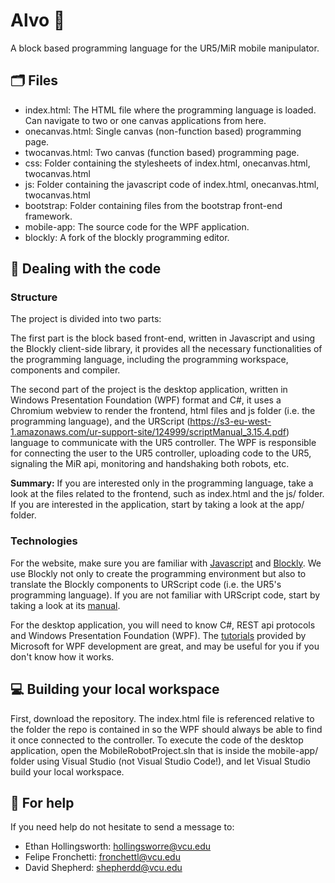 # Alvo 🦕

A block based programming language for the UR5/MiR mobile manipulator.

## :card_index_dividers:	Files
- index.html: The HTML file where the programming language is loaded. Can navigate to two or one canvas applications from here.
- onecanvas.html: Single canvas (non-function based) programming page.
- twocanvas.html: Two canvas (function based) programming page.
- css: Folder containing the stylesheets of index.html, onecanvas.html, twocanvas.html
- js: Folder containing the javascript code of index.html, onecanvas.html, twocanvas.html
- bootstrap: Folder containing files from the bootstrap front-end framework.
- mobile-app: The source code for the WPF application.
- blockly: A fork of the blockly programming editor.

## :nut_and_bolt: Dealing with the code

### Structure

The project is divided into two parts: 

The first part is the block based front-end, written in Javascript and using the Blockly client-side library, it provides all the necessary functionalities of the programming language, including the programming workspace, components and compiler.

The second part of the project is the desktop application, written in Windows Presentation Foundation (WPF) format and C#, it uses a Chromium webview to render the frontend, html files and js folder (i.e. the programming language), and the URScript (https://s3-eu-west-1.amazonaws.com/ur-support-site/124999/scriptManual_3.15.4.pdf) language to communicate with the UR5 controller. The WPF is responsible for connecting the user to the UR5 controller, uploading code to the UR5, signaling the MiR api, monitoring and handshaking both robots, etc.

**Summary:** If you are interested only in the programming language, take a look at the files related to the frontend, such as index.html and the js/ folder. If you are interested in the application, start by taking a look at the app/ folder.

### Technologies

For the website, make sure you are familiar with [Javascript](https://www.javascript.com/) and [Blockly](https://developers.google.com/blockly). We use Blockly not only to create the programming environment but also to translate the Blockly components to URScript code (i.e. the UR5's programming language). If you are not familiar with URScript code, start by taking a look at its [manual](https://s3-eu-west-1.amazonaws.com/ur-support-site/124999/scriptManual_3.15.4.pdf).

For the desktop application, you will need to know C#, REST api protocols and Windows Presentation Foundation (WPF). The [tutorials](https://docs.microsoft.com/en-us/visualstudio/designers/getting-started-with-wpf) provided by Microsoft for WPF development are great, and may be useful for you if you don't know how it works.

## :computer: Building your local workspace
First, download the repository. The index.html file is referenced relative to the folder the repo is contained in so the WPF should always be able to find it once connected to the controller. To execute the code of the desktop application, open the MobileRobotProject.sln that is inside the mobile-app/ folder using Visual Studio (not Visual Studio Code!), and let Visual Studio build your local workspace.

## :speech_balloon:	For help

If you need help do not hesitate to send a message to:
- Ethan Hollingsworth: hollingsworre@vcu.edu
- Felipe Fronchetti: fronchettl@vcu.edu
- David Shepherd: shepherdd@vcu.edu

